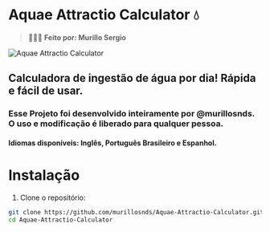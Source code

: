 # Aquae Attractio Calculator 💧

> 👨🏻‍💻 **Feito por: Murillo Sergio**

![Aquae Attractio Calculator](https://i.imgur.com/OT9SZ1J.png)

## Calculadora de ingestão de água por dia! Rápida e fácil de usar.

### Esse Projeto foi desenvolvido inteiramente por @murillosnds. O uso e modificação é liberado para qualquer pessoa.

#### Idiomas disponíveis: Inglês, Português Brasileiro e Espanhol. 

# Instalação
1. Clone o repositório:

```bash
git clone https://github.com/murillosnds/Aquae-Attractio-Calculator.git
cd Aquae-Attractio-Calculator

